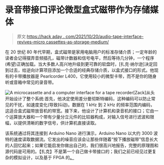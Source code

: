 # 录音带接口评论微型盒式磁带作为存储媒体

> 原文:[https://hack aday . com/2021/10/20/audio-tape-interface-revives-micro cassettes-as-storage-medium/](https://hackaday.com/2021/10/20/audio-tape-interface-revives-microcassettes-as-storage-medium/)

在 20 世纪 80 年代早期，盒式磁带是家用电脑用户的标准存储介质；一定年龄的读者会记得摆弄音频插孔，磁带计数器和信号电平，然后等待几分钟，一个程序(希望)正确加载。当大多数人高兴地升级到更可靠的软盘时，[扎克·纳尔逊]决定回到过去，给逆向计算项目添加一个合适的经典存储介质，以盒式接口的形式。他现有的卡带播放器是 Pearlcorder L400，它使用较小的微型卡带，而不是你的随身听或音箱中常见的录音带。

![A microcassette and a computer interface for a tape recorder](../Images/b49c3c9ab340f6ab724834f982bd20f0.png)[Zack]从头开始设计了整个系统:首先，他决定使用差分曼彻斯特编码，这种编码可以防止常见的干扰，如速度变化(导致抖动)。数据在 1 kHz 到 2 kHz 的频率范围内编码，这适合盒式磁带放音机的带宽。接下来，他设计了计算机和录音机的接口；它由一个运算放大器和一个带有少量分立元件的比较器构成，对输入信号进行滤波和限幅，以提供清晰的数字信号，供计算机直接读取。

该系统通过将其连接到 Arduino Nano 进行演示，Arduino Nano 以大约 3000 波特的速度读取数据流。它发出的噪音应该会让那些伴随着“按下播放磁带”信息长大的人回忆起来；如果它能启发你做出自己的，我们很高兴地报告，完整的原理图和源代码是可用的。【扎克】不是第一个自己做卡带接口的；我们之前已经见过更复杂的模拟设计，以及基于 FPGA 的[。](https://hackaday.com/2020/11/10/proper-cassettes-for-your-fpga-retrocomputer/)